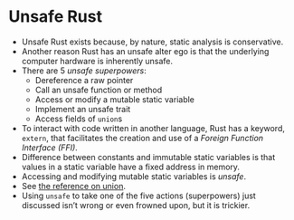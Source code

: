# Unsafe Rust
- Unsafe Rust exists because, by nature, static analysis is conservative.
- Another reason Rust has an unsafe alter ego is that the underlying computer hardware is inherently unsafe.
- There are 5 *unsafe superpowers*:
	- Dereference a raw pointer
	- Call an unsafe function or method
	- Access or modify a mutable static variable
	- Implement an unsafe trait
	- Access fields of `union`s
- To interact with code written in another language, Rust has a keyword, `extern`, that facilitates the creation and use of a *Foreign Function Interface (FFI)*.
- Difference between constants and immutable static variables is that values in a static variable have a fixed address in memory.
- Accessing and modifying mutable static variables is *unsafe*.
- See [the reference on union](https://doc.rust-lang.org/stable/reference/items/unions.html).
- Using `unsafe` to take one of the five actions (superpowers) just discussed isn’t wrong or even frowned upon, but it is trickier.
